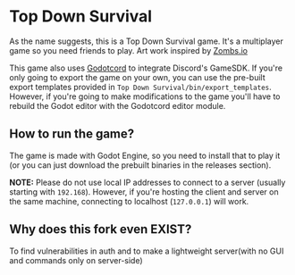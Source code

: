 # Top Down Survival
As the name suggests, this is a Top Down Survival game. It's a multiplayer game
so you need friends to play. Art work inspired by [Zombs.io](https://zombs.io)

This game also uses [Godotcord](https://github.com/Drachenfrucht1/godotcord) to integrate Discord's GameSDK. If you're only going to export the game on your own, you can use the pre-built export templates provided in `Top Down Survival/bin/export_templates`. However, if you're going to make modifications to the game you'll have to rebuild the Godot editor with the Godotcord editor module.

## How to run the game?
The game is made with Godot Engine, so you need to install that to play it
(or you can just download the prebuilt binaries in the releases section).

**NOTE:** Please do not use local IP addresses to connect to a server (usually
starting with `192.168`). However, if you're hosting the client and server on
the same machine, connecting to localhost (`127.0.0.1`) will work.

## Why does this fork even EXIST?
To find vulnerabilities in auth and to make a lightweight server(with no GUI and commands only on server-side)
